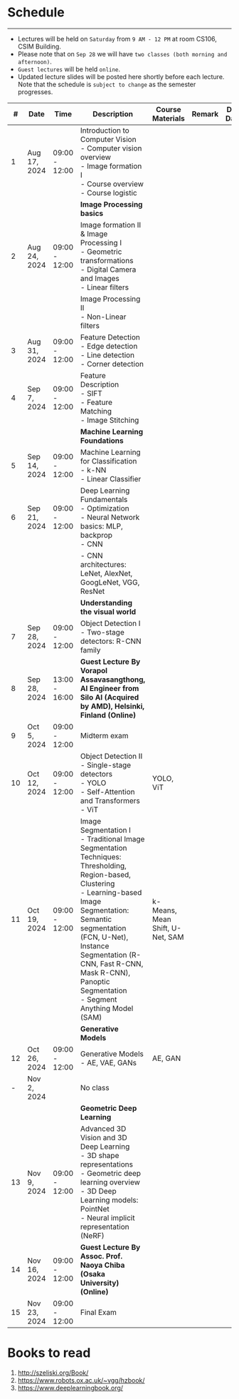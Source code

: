 # Schedule

---
- Lectures will be held on `Saturday` from `9 AM - 12 PM` at room CS106, CSIM Building.
- Please note that on `Sep 28` we will have `two classes (both morning and afternoon)`.
- `Guest lectures` will be held `online`.
- Updated lecture slides will be posted here shortly before each lecture. Note that the schedule is `subject to change` as the semester progresses.

| #   | Date          | Time           | Description                                                                                                                                                              | Course Materials                                                                 | Remark | Due Date |
| --- | ------------- | -------------- | ---------------------------------------------------------------------------------------------------------------------------------------------------------------------- | -------------------------------------------------------------------------------- | ------ | -------- |
| 1   | Aug 17, 2024  | 09:00 - 12:00  | Introduction to Computer Vision <br> - Computer vision overview <br> - Image formation I <br> - Course overview <br> - Course logistic                                 |                                                                                  |        |          |
|     |               |                | **Image Processing basics**                                                                                                                                           |                                                                                  |        |          |
| 2   | Aug 24, 2024  | 09:00 - 12:00  | Image formation II & Image Processing I <br> - Geometric transformations <br> - Digital Camera and Images <br> - Linear filters                                        |                                                                                  |        |          |
|     |               |                | Image Processing II <br> - Non-Linear filters                                                                                                                         |                                                                                  |        |          |
| 3   | Aug 31, 2024  | 09:00 - 12:00  | Feature Detection <br> - Edge detection <br> - Line detection <br> - Corner detection                                                                                 |                                                                                  |        |          |
| 4   | Sep 7, 2024   | 09:00 - 12:00  | Feature Description <br> - SIFT <br> - Feature Matching <br> - Image Stitching                                                                                        |                                                                                  |        |          |
|     |               |                | **Machine Learning Foundations**                                                                                                                                      |                                                                                  |        |          |
| 5   | Sep 14, 2024  | 09:00 - 12:00  | Machine Learning for Classification <br> - k-NN <br> - Linear Classifier                                                                                              |                                                                                  |        |          |
| 6   | Sep 21, 2024  | 09:00 - 12:00  | Deep Learning Fundamentals <br> - Optimization <br> - Neural Network basics: MLP, backprop <br> - CNN                                                                 |                                                                                  |        |          |
|     |               |                | - CNN architectures: LeNet, AlexNet, GoogLeNet, VGG, ResNet                                                                                                           |                                                                                  |        |          |
|     |               |                | **Understanding the visual world**                                                                                                                                    |                                                                                  |        |          |
| 7   | Sep 28, 2024  | 09:00 - 12:00  | Object Detection I <br> - Two-stage detectors: R-CNN family                                                                                                           |                                                                                  |        |          |
| 8   | Sep 28, 2024  | 13:00 - 16:00  | **Guest Lecture By Vorapol Assavasangthong, AI Engineer from Silo AI (Acquired by AMD), Helsinki, Finland (Online)**                                                   |                                                                                  |        |          |
| 9   | Oct 5, 2024   | 09:00 - 12:00  | Midterm exam                                                                                                                                                          |                                                                                  |        |          |
| 10  | Oct 12, 2024  | 09:00 - 12:00  | Object Detection II <br> - Single-stage detectors <br> - YOLO <br> - Self-Attention and Transformers <br> - ViT                                                       | YOLO, ViT                                                                        |        |          |
| 11  | Oct 19, 2024  | 09:00 - 12:00  | Image Segmentation I <br> - Traditional Image Segmentation Techniques: Thresholding, Region-based, Clustering <br> - Learning-based Image Segmentation: Semantic segmentation (FCN, U-Net), Instance Segmentation (R-CNN, Fast R-CNN, Mask R-CNN), Panoptic Segmentation <br> - Segment Anything Model (SAM) | k-Means, Mean Shift, U-Net, SAM                                                 |        |          |
|     |               |                | **Generative Models**                                                                                                                                                 |                                                                                  |        |          |
| 12  | Oct 26, 2024  | 09:00 - 12:00  | Generative Models <br> - AE, VAE, GANs                                                                                                                                | AE, GAN                                                                          |        |          |
| -   | Nov 2, 2024   |                | No class                                                                                                                                                              |                                                                                  |        |          |
|     |               |                | **Geometric Deep Learning**                                                                                                                                           |                                                                                  |        |          |
| 13  | Nov 9, 2024   | 09:00 - 12:00  | Advanced 3D Vision and 3D Deep Learning <br> - 3D shape representations <br> - Geometric deep learning overview <br> - 3D Deep Learning models: PointNet <br> - Neural implicit representation (NeRF) |                                                                                  |        |          |
| 14  | Nov 16, 2024  | 09:00 - 12:00  | **Guest Lecture By Assoc. Prof. Naoya Chiba (Osaka University) (Online)**                                                                                              |                                                                                  |        |          |
| 15  | Nov 23, 2024  | 09:00 - 12:00  | Final Exam                                                                                                                                                           |                                                                                  |        |          |

# Books to read
1. http://szeliski.org/Book/
2. https://www.robots.ox.ac.uk/~vgg/hzbook/
3. https://www.deeplearningbook.org/
